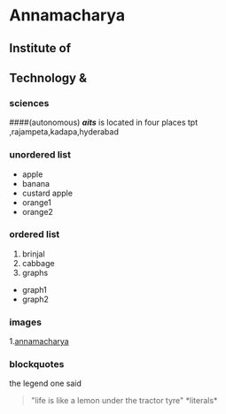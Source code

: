 
# Annamacharya
## Institute of 
## Technology &
### sciences
####(autonomous)
***aits*** is located in four places tpt ,rajampeta,kadapa,hyderabad
### unordered list
* apple
* banana
* custard apple
* orange1
* orange2
### ordered list
1. brinjal
2. cabbage
3. graphs
  * graph1
  * graph2
### images
1.[annamacharya](https://www.google.com/search?q=aits+logo&rlz=1C1CHBF_enIN838IN838&tbm=isch&source=iu&ictx=1&fir=s_XCcttxVHn_jM%253A%252CLTCH34l6McETVM%252C_&vet=1&usg=AI4_-kTc3qV8fCmXOkzOKo6RbDV4Y_TLkg&sa=X&ved=2ahUKEwj9gMaYwYLoAhWCzjgGHUJpBnoQ9QEwBXoECAoQHA&biw=1280&bih=578#imgrc=s_XCcttxVHn_jM)
### blockquotes
the legend one said
>"life is like a lemon under the tractor tyre"
\*literals\*
